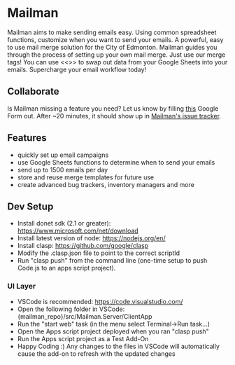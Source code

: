 # Mailman
Mailman aims to make sending emails easy. Using common spreadsheet functions, customize when you want to send your emails.
A powerful, easy to use mail merge solution for the City of Edmonton.
Mailman guides you through the process of setting up your own mail merge. Just use our merge tags! You can use <<>> to swap out data from your Google Sheets into your emails. Supercharge your email workflow today!

## Collaborate

Is Mailman missing a feature you need? Let us know by filling [this](https://docs.google.com/forms/d/e/1FAIpQLSdbnbN77OCClYjTty4p7j_d25-n0cit_4Mko2BKpIz-LUGedA/viewform) Google Form out. After ~20 minutes, it should show up in [Mailman's issue tracker](https://github.com/coe-google-apps-support/Mailman/issues).

## Features

* quickly set up email campaigns
* use Google Sheets functions to determine when to send your emails
* send up to 1500 emails per day
* store and reuse merge templates for future use
* create advanced bug trackers, inventory managers and more


## Dev Setup
* Install donet sdk (2.1 or greater): https://www.microsoft.com/net/download
* Install latest version of node: https://nodejs.org/en/
* Install clasp: https://github.com/google/clasp
* Modify the .clasp.json file to point to the correct scriptId
* Run "clasp push" from the command line (one-time setup to push Code.js to an apps script project).

### UI Layer
* VSCode is recommended: https://code.visualstudio.com/
* Open the following folder in VSCode: {mailman_repo}/src/Mailman.Server/ClientApp
* Run the "start web" task (in the menu select Terminal->Run task...)
* Open the Apps script project deployed when you ran "clasp push"
* Run the Apps script project as a Test Add-On
* Happy Coding :) Any changes to the files in VSCode will automatically cause the add-on to refresh with the updated changes
